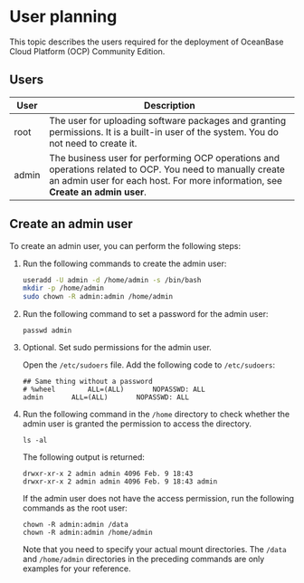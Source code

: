 # User planning

This topic describes the users required for the deployment of OceanBase Cloud Platform (OCP) Community Edition.

## Users

| User |Description  |
|-------|-----|
| root  | The user for uploading software packages and granting permissions. It is a built-in user of the system. You do not need to create it. |
| admin | The business user for performing OCP operations and operations related to OCP. You need to manually create an admin user for each host. For more information, see **Create an admin user**. |

## Create an admin user

To create an admin user, you can perform the following steps:

1. Run the following commands to create the admin user:

   ```bash
   useradd -U admin -d /home/admin -s /bin/bash
   mkdir -p /home/admin
   sudo chown -R admin:admin /home/admin
   ```

2. Run the following command to set a password for the admin user:

   ```shell
   passwd admin
   ```

3. Optional. Set sudo permissions for the admin user.

   Open the `/etc/sudoers` file. Add the following code to `/etc/sudoers`:

   ```shell
   ## Same thing without a password
   # %wheel        ALL=(ALL)       NOPASSWD: ALL
   admin       ALL=(ALL)       NOPASSWD: ALL
   ```

4. Run the following command in the `/home` directory to check whether the admin user is granted the permission to access the directory.

   ```shell
   ls -al
   ```

   The following output is returned:

   ```shell
   drwxr-xr-x 2 admin admin 4096 Feb. 9 18:43 
   drwxr-xr-x 2 admin admin 4096 Feb. 9 18:43 admin
   ```

   If the admin user does not have the access permission, run the following commands as the root user:

   ```shell
   chown -R admin:admin /data
   chown -R admin:admin /home/admin
   ```

   Note that you need to specify your actual mount directories. The `/data` and `/home/admin` directories in the preceding commands are only examples for your reference.
